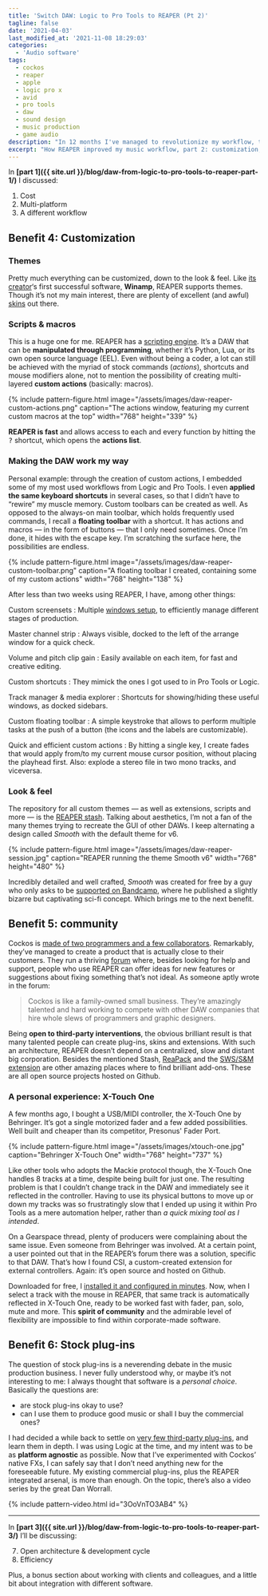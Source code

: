 ```yaml
---
title: 'Switch DAW: Logic to Pro Tools to REAPER (Pt 2)'
tagline: false
date: '2021-04-03'
last_modified_at: '2021-11-08 18:29:03'
categories:
  - 'Audio software'
tags:
  - cockos
  - reaper
  - apple
  - logic pro x
  - avid
  - pro tools
  - daw
  - sound design 
  - music production
  - game audio
description: "In 12 months I've managed to revolutionize my workflow, twice. Here's part 2 of how I migrated DAW, from Logic to Pro Tools, and finally to REAPER."
excerpt: "How REAPER improved my music workflow, part 2: customization, community, stock plug-ins."
---
```

In **[part 1]({{ site.url }}/blog/daw-from-logic-to-pro-tools-to-reaper-part-1/)** I discussed:

1.  Cost
2.  Multi-platform
3.  A different workflow

## Benefit 4: Customization

### Themes

Pretty much everything can be customized, down to the look & feel. Like [its creator](https://en.wikipedia.org/wiki/Justin_Frankel)‘s first successful software, **Winamp**, REAPER supports themes. Though it’s not my main interest, there are plenty of excellent (and awful) [skins](https://stash.reaper.fm/tag/Themes) out there.

### Scripts & macros

This is a huge one for me. REAPER has a [scripting engine](https://www.reaper.fm/sdk/reascript/reascript.php). It’s a DAW that can be **manipulated through programming**, whether it’s Python, Lua, or its own open source language (EEL). Even without being a coder, a lot can still be achieved with the myriad of stock commands (_actions_), shortcuts and mouse modifiers alone, not to mention the possibility of creating multi-layered **custom actions** (basically: macros).

{% include pattern-figure.html image="/assets/images/daw-reaper-custom-actions.png" caption="The actions window, featuring my current custom macros at the top" width="768" height="339" %}

**REAPER is fast** and allows access to each and every function by hitting the <kbd>?</kbd> shortcut, which opens the **actions list**.

### Making the DAW work my way

Personal example: through the creation of custom actions, I embedded some of my most used workflows from Logic and Pro Tools. I even **applied the same keyboard shortcuts** in several cases, so that I didn’t have to “rewire” my muscle memory. Custom toolbars can be created as well. As opposed to the always-on main toolbar, which holds frequently used commands, I recall a **floating toolbar** with a shortcut. It has actions and macros — in the form of buttons — that I only need sometimes. Once I’m done, it hides with the escape key. I’m scratching the surface here, the possibilities are endless.

{% include pattern-figure.html image="/assets/images/daw-reaper-custom-toolbar.png" caption="A floating toolbar I created, containing some of my custom actions" width="768" height="138" %}

After less than two weeks using REAPER, I have, among other things:

Custom screensets
: Multiple [windows setup](https://reaperblog.net/2020/05/how-to-use-screensets-in-reaper-2/), to efficiently manage different stages of production.

Master channel strip
: Always visible, docked to the left of the arrange window for a quick check.

Volume and pitch clip gain
: Easily available on each item, for fast and creative editing.

Custom shortcuts
: They mimick the ones I got used to in Pro Tools or Logic.

Track manager & media explorer
: Shortcuts for showing/hiding these useful windows, as docked sidebars.

Custom floating toolbar
: A simple keystroke that allows to perform multiple tasks at the push of a button (the icons and the labels are customizable).

Quick and efficient custom actions
: By hitting a single key, I create fades that would apply from/to my current mouse cursor position, without placing the playhead first. Also: explode a stereo file in two mono tracks, and viceversa.

### Look & feel

The repository for all custom themes — as well as extensions, scripts and more — is the [REAPER stash](https://stash.reaper.fm/). Talking about aesthetics, I’m not a fan of the many themes trying to recreate the GUI of other DAWs. I keep alternating a design called _Smooth_ with the default theme for v6.

{% include pattern-figure.html image="/assets/images/daw-reaper-session.jpg" caption="REAPER running the theme Smooth v6" width="768" height="480" %}

Incredibly detailed and well crafted, _Smooth_ was created for free by a guy who only asks to be [supported on Bandcamp](https://forum.cockos.com/showthread.php?p=2219276), where he published a slightly bizarre but captivating sci-fi concept. Which brings me to the next benefit. 

## Benefit 5: community

Cockos is [made of two programmers and a few collaborators](http://cockos.com/team.php). Remarkably, they’ve managed to create a product that is actually close to their customers. They run a thriving [forum](https://forum.cockos.com/forumdisplay.php?f=20) where, besides looking for help and support, people who use REAPER can offer ideas for new features or suggestions about fixing something that’s not ideal. As someone aptly wrote in the forum:

> Cockos is like a family-owned small business. They’re amazingly talented and hard working to compete with other DAW companies that hire whole slews of programmers and graphic designers.

Being **open to third-party interventions**, the obvious brilliant result is that many talented people can create plug-ins, skins and extensions. With such an architecture, REAPER doesn’t depend on a centralized, slow and distant big corporation. Besides the mentioned Stash, [ReaPack](https://reapack.com/) and the [SWS/S&M extension](https://www.sws-extension.org/) are other amazing places where to find brilliant add-ons. These are all open source projects hosted on Github.

### A personal experience: X-Touch One

A few months ago, I bought a USB/MIDI controller, the X-Touch One by Behringer. It’s got a single motorized fader and a few added possibilities. Well built and cheaper than its competitor, Presonus' Fader Port.

{% include pattern-figure.html image="/assets/images/xtouch-one.jpg" caption="Behringer X-Touch One" width="768" height="737" %}

Like other tools who adopts the Mackie protocol though, the X-Touch One handles 8 tracks at a time, despite being built for just one. The resulting problem is that I couldn’t change track in the DAW and immediately see it reflected in the controller. Having to use its physical buttons to move up or down my tracks was so frustratingly slow that I ended up using it within Pro Tools as a mere automation helper, rather than _a quick mixing tool as I intended_.

On a Gearspace thread, plenty of producers were complaining about the same issue. Even someone from Behringer was involved. At a certain point, a user pointed out that in the REAPER’s forum there was a solution, specific to that DAW. That’s how I found CSI, a custom-created extension for external controllers. Again: it’s open source and hosted on Github.

Downloaded for free, I [installed it and configured in minutes](https://github.com/GeoffAWaddington/reaper_csurf_integrator/wiki/Installation). Now, when I select a track with the mouse in REAPER, that same track is automatically reflected in X-Touch One, ready to be worked fast with fader, pan, solo, mute and more. This **spirit of community** and the admirable level of flexibility are impossible to find within corporate-made software.

## Benefit 6: Stock plug-ins

The question of stock plug-ins is a neverending debate in the music production business. I never fully understood why, or maybe it’s not interesting to me: I always thought that software is a _personal choice_. Basically the questions are:

- are stock plug-ins okay to use?
- can I use them to produce good music or shall I buy the commercial ones?

I had decided a while back to settle on [very few third-party plug-ins](/uses/), and learn them in depth. I was using Logic at the time, and my intent was to be as **platform agnostic** as possible. Now that I’ve experimented with Cockos’ native FXs, I can safely say that I don’t need anything new for the foreseeable future. My existing commercial plug-ins, plus the REAPER integrated arsenal, is more than enough. On the topic, there’s also a video series by the great Dan Worrall.

{% include pattern-video.html id="3OoVnTO3AB4" %}

___

In **[part 3]({{ site.url }}/blog/daw-from-logic-to-pro-tools-to-reaper-part-3/)** I’ll be discussing:

7.  Open architecture & development cycle
8.  Efficiency

Plus, a bonus section about working with clients and colleagues, and a little bit about integration with different software.
